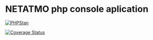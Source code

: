 # NETATMO php console aplication


[![PHPStan](https://img.shields.io/badge/PHPStan-enabled-brightgreen.svg?style=flat)](https://github.com/phpstan/phpstan)

[![Coverage Status](https://coveralls.io/repos/github/Mistrfilda/ofce-netatmo/badge.svg)](https://coveralls.io/github/Mistrfilda/ofce-netatmo)